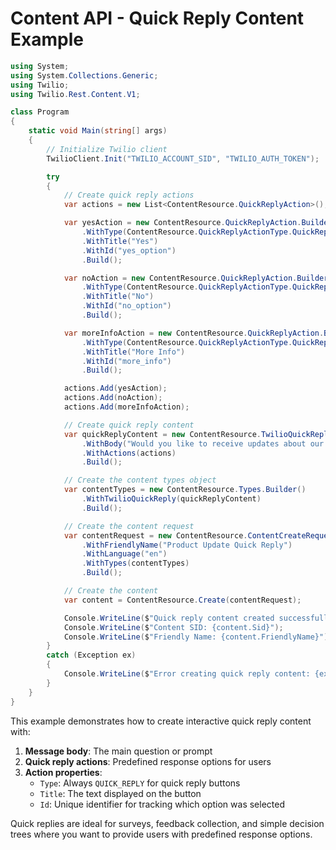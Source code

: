 # Content API - Quick Reply Content Example

```csharp
using System;
using System.Collections.Generic;
using Twilio;
using Twilio.Rest.Content.V1;

class Program
{
    static void Main(string[] args)
    {
        // Initialize Twilio client
        TwilioClient.Init("TWILIO_ACCOUNT_SID", "TWILIO_AUTH_TOKEN");

        try
        {
            // Create quick reply actions
            var actions = new List<ContentResource.QuickReplyAction>();

            var yesAction = new ContentResource.QuickReplyAction.Builder()
                .WithType(ContentResource.QuickReplyActionType.QuickReply)
                .WithTitle("Yes")
                .WithId("yes_option")
                .Build();

            var noAction = new ContentResource.QuickReplyAction.Builder()
                .WithType(ContentResource.QuickReplyActionType.QuickReply)
                .WithTitle("No")
                .WithId("no_option")
                .Build();

            var moreInfoAction = new ContentResource.QuickReplyAction.Builder()
                .WithType(ContentResource.QuickReplyActionType.QuickReply)
                .WithTitle("More Info")
                .WithId("more_info")
                .Build();

            actions.Add(yesAction);
            actions.Add(noAction);
            actions.Add(moreInfoAction);

            // Create quick reply content
            var quickReplyContent = new ContentResource.TwilioQuickReply.Builder()
                .WithBody("Would you like to receive updates about our new products?")
                .WithActions(actions)
                .Build();

            // Create the content types object
            var contentTypes = new ContentResource.Types.Builder()
                .WithTwilioQuickReply(quickReplyContent)
                .Build();

            // Create the content request
            var contentRequest = new ContentResource.ContentCreateRequest.Builder()
                .WithFriendlyName("Product Update Quick Reply")
                .WithLanguage("en")
                .WithTypes(contentTypes)
                .Build();

            // Create the content
            var content = ContentResource.Create(contentRequest);

            Console.WriteLine($"Quick reply content created successfully!");
            Console.WriteLine($"Content SID: {content.Sid}");
            Console.WriteLine($"Friendly Name: {content.FriendlyName}");
        }
        catch (Exception ex)
        {
            Console.WriteLine($"Error creating quick reply content: {ex.Message}");
        }
    }
}
```

This example demonstrates how to create interactive quick reply content with:

1. **Message body**: The main question or prompt
2. **Quick reply actions**: Predefined response options for users
3. **Action properties**:
   - `Type`: Always `QUICK_REPLY` for quick reply buttons
   - `Title`: The text displayed on the button
   - `Id`: Unique identifier for tracking which option was selected

Quick replies are ideal for surveys, feedback collection, and simple decision trees where you want to provide users with predefined response options.